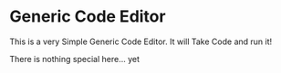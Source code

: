 ﻿# Generic Code Editor
This is a very Simple Generic Code Editor.
It will Take Code and run it!

There is nothing special here... yet